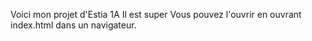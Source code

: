 Voici mon projet d'Estia 1A
Il est super
Vous pouvez l'ouvrir en ouvrant index.html dans un navigateur.